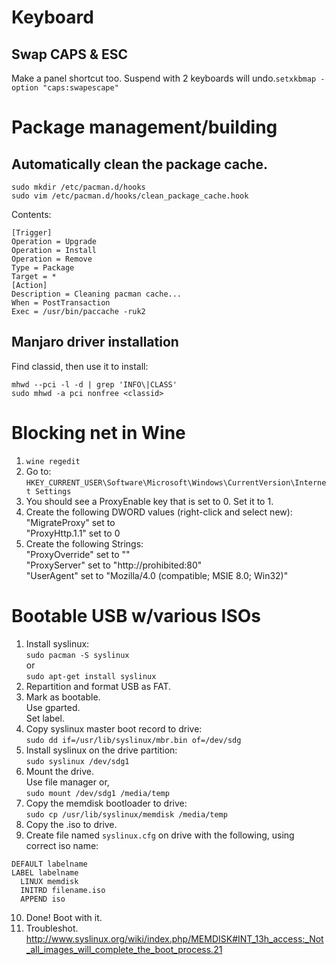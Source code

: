 # Keyboard

## Swap CAPS & ESC
Make a panel shortcut too. Suspend with 2 keyboards will undo.`
setxkbmap -option "caps:swapescape"
`

# Package management/building

## Automatically clean the package cache.
```
sudo mkdir /etc/pacman.d/hooks
sudo vim /etc/pacman.d/hooks/clean_package_cache.hook
```
Contents:
```
[Trigger]
Operation = Upgrade
Operation = Install
Operation = Remove
Type = Package
Target = *
[Action]
Description = Cleaning pacman cache...
When = PostTransaction
Exec = /usr/bin/paccache -ruk2
```

## Manjaro driver installation
Find classid, then use it to install: 
```
mhwd --pci -l -d | grep 'INFO\|CLASS'
sudo mhwd -a pci nonfree <classid>
```

# Blocking net in Wine
1. `wine regedit`
2. Go to: `HKEY_CURRENT_USER\Software\Microsoft\Windows\CurrentVersion\Internet Settings`
3. You should see a ProxyEnable key that is set to 0. Set it to 1.
4. Create the following DWORD values (right-click and select new):  
	"MigrateProxy" set to  
	"ProxyHttp.1.1" set to 0  
5. Create the following Strings:  
	"ProxyOverride" set to "<local>"  
	"ProxyServer" set to "http://prohibited:80"  
	"UserAgent" set to "Mozilla/4.0 (compatible; MSIE 8.0; Win32)"

# Bootable USB w/various ISOs

1. Install syslinux:  
	`sudo pacman -S syslinux`  
	or  
	`sudo apt-get install syslinux`  
2. Repartition and format USB as FAT.  
3. Mark as bootable.  
	Use gparted.  
	Set label.  
4. Copy syslinux master boot record to drive:  
	`sudo dd if=/usr/lib/syslinux/mbr.bin of=/dev/sdg`  
5. Install syslinux on the drive partition:  
	`sudo syslinux /dev/sdg1`  
6. Mount the drive.  
	Use file manager or,  
	`sudo mount /dev/sdg1 /media/temp`  
7. Copy the memdisk bootloader to drive:  
	`sudo cp /usr/lib/syslinux/memdisk /media/temp`  
8. Copy the .iso to drive.  
9. Create file named `syslinux.cfg` on drive with the following, using correct iso name:
```
DEFAULT labelname
LABEL labelname
  LINUX memdisk
  INITRD filename.iso
  APPEND iso
```
10. Done! Boot with it.  
11. Troubleshot.  
	http://www.syslinux.org/wiki/index.php/MEMDISK#INT_13h_access:_Not_all_images_will_complete_the_boot_process.21

